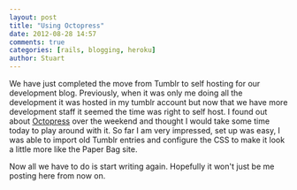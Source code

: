 ```yaml
---
layout: post
title: "Using Octopress"
date: 2012-08-28 14:57
comments: true
categories: [rails, blogging, heroku]
author: Stuart
---
```


We have just completed the move from Tumblr to self hosting for our development blog. Previously, when it was only me doing all the development it was hosted in my tumblr account but now that we have more development staff it seemed the time was right to self host.  I found out about [Octopress](http://octopress.org/) over the weekend and thought I would take some time today to play around with it.  So far I am very impressed, set up was easy, I was able to import old Tumblr entries and configure the CSS to make it look a little more like the Paper Bag site.  

Now all we have to do is start writing again. Hopefully it won't just be me posting here from now on.